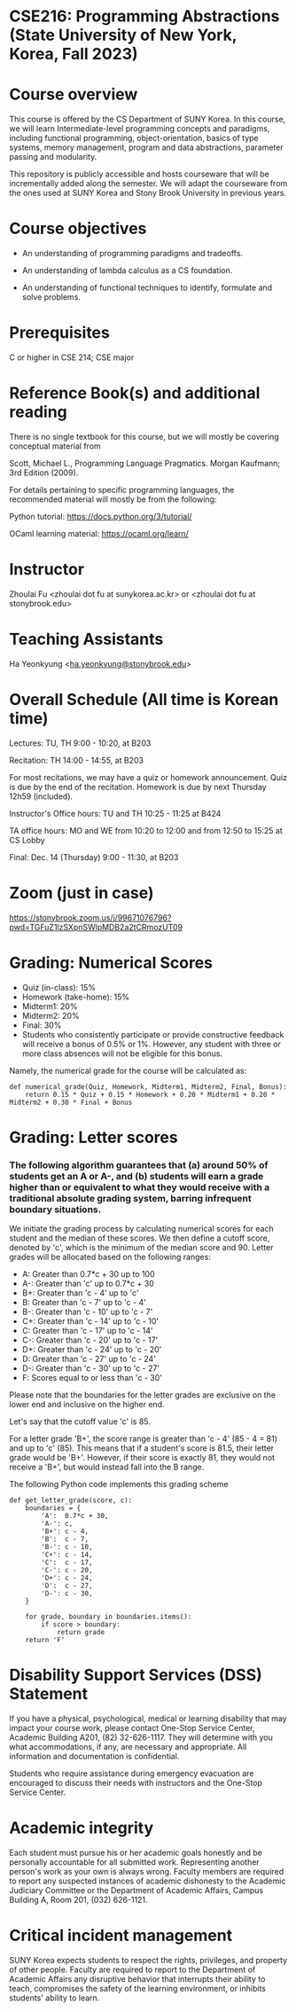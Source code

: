 
# CSE216: Programming Abstractions (State University of New York, Korea, Fall 2023)

# Course overview

This course is  offered by the CS Department of SUNY Korea. In this course, we will learn
Intermediate-level programming concepts and paradigms, including functional programming, object-orientation, basics of type systems, memory management, program and data abstractions, parameter passing and modularity.

This repository is publicly accessible and hosts courseware that will be incrementally added along the semester.  We will adapt the courseware from the ones used at SUNY Korea and Stony Brook University in previous years. 


<a id="orgef64ebe"></a>

# Course objectives

-   An understanding of programming paradigms and tradeoffs.

-   An understanding of lambda calculus as a CS foundation.

-   An understanding of functional techniques to identify, formulate and solve problems.



# Prerequisites

C or higher in CSE 214; CSE major



# Reference Book(s) and additional reading

There is no single textbook for this course, but we will mostly be covering conceptual material from

Scott, Michael L., Programming Language Pragmatics. Morgan Kaufmann; 3rd Edition (2009).

For details pertaining to specific programming languages, the recommended material will mostly be from the following:

Python tutorial: <https://docs.python.org/3/tutorial/>

OCaml learning material: <https://ocaml.org/learn/>



# Instructor

Zhoulai Fu \<zhoulai dot fu at sunykorea.ac.kr\>  or  \<zhoulai dot fu at stonybrook.edu\>



# Teaching Assistants

Ha Yeonkyung \<ha.yeonkyung@stonybrook.edu\>


# Overall Schedule (All time is Korean time)

Lectures: TU, TH   9:00  - 10:20, at B203

Recitation: TH  14:00  - 14:55, at B203

For most recitations, we may have a quiz or homework announcement. Quiz is due by the end of the recitation. Homework is due by next Thursday 12h59 (included). 

Instructor's Office hours: TU and TH 10:25 - 11:25 at B424

TA office hours:  MO and WE from 10:20 to 12:00 and from 12:50 to 15:25 at CS Lobby

Final: Dec. 14 (Thursday) 9:00 - 11:30, at B203



# Zoom (just in case)

<https://stonybrook.zoom.us/j/99671076796?pwd=TGFuZ1lzSXpnSWlpMDB2a2tCRmozUT09>



# Grading: Numerical Scores

-   Quiz (in-class): 15%
-   Homework (take-home): 15% 
-   Midterm1: 20%
-   Midterm2: 20%
-   Final: 30%
-   Students who consistently participate or provide constructive feedback will receive a bonus of 0.5% or 1%. However, any student with three or more class absences will not be eligible for this bonus.

Namely, the numerical grade for the course will be calculated as:

```
def numerical_grade(Quiz, Homework, Midterm1, Midterm2, Final, Bonus):
    return 0.15 * Quiz + 0.15 * Homework + 0.20 * Midterm1 + 0.20 * Midterm2 + 0.30 * Final + Bonus
```




# Grading: Letter scores 


### The following algorithm  guarantees that (a) around 50% of students get an A or A-, and (b) students will earn a grade higher than or equivalent to what they would receive with a traditional absolute grading system, barring infrequent boundary situations.


We initiate the grading process by calculating numerical scores for each student and the median of these scores. We then define a cutoff score, denoted by 'c',  which is the minimum of the median score and 90. Letter grades will be allocated based on the following ranges:

- A: Greater than 0.7*c + 30 up to 100
- A-: Greater than 'c' up to 0.7*c + 30
- B+: Greater than 'c - 4' up to 'c'
- B: Greater than 'c - 7' up to 'c - 4'
- B-: Greater than 'c - 10' up to 'c - 7'
- C+: Greater than 'c - 14' up to 'c - 10'
- C: Greater than 'c - 17' up to 'c - 14'
- C-: Greater than 'c - 20' up to 'c - 17'
- D+: Greater than 'c - 24' up to 'c - 20'
- D: Greater than 'c - 27' up to 'c - 24'
- D-: Greater than 'c - 30' up to 'c - 27'
- F: Scores equal to or less than 'c - 30'

Please note that the boundaries for the letter grades are exclusive on the lower end and inclusive on the higher end.

Let's say that the cutoff value 'c' is 85. 

For a letter grade 'B+', the score range is greater than 'c - 4' (85 - 4 = 81) and up to 'c' (85). This means that if a student's score is 81.5, their letter grade would be 'B+'. However, if their score is exactly 81, they would not receive a 'B+', but would instead fall into the B range.

The following Python code implements this grading scheme

```
def get_letter_grade(score, c):
    boundaries = {
        'A':  0.7*c + 30,
        'A-': c,
        'B+': c - 4,
        'B':  c - 7,
        'B-': c - 10,
        'C+': c - 14,
        'C':  c - 17,
        'C-': c - 20,
        'D+': c - 24,
        'D':  c - 27,
        'D-': c - 30,
    }
    
    for grade, boundary in boundaries.items():
        if score > boundary:
            return grade
    return 'F'
```


# Disability Support Services (DSS) Statement

If you have a physical, psychological, medical or learning disability that may impact your course work, please contact  One-Stop Service Center, Academic Building A201, (82) 32-626-1117. They will determine with you what accommodations, if any, are necessary and appropriate. All information and documentation is confidential.

Students who require assistance during emergency evacuation are encouraged to discuss their needs with instructors and the One-Stop Service Center.




# Academic integrity

Each student must pursue his or her academic goals honestly and be personally accountable for all submitted work. Representing another person's work as your own is always wrong. Faculty members are required to report any suspected instances of academic dishonesty to the Academic Judiciary Committee or the Department of Academic Affairs, Campus Building A, Room 201, (032) 626-1121.




# Critical incident management

SUNY Korea expects students to respect the rights,
privileges, and property of other people. Faculty are required to report to the Department of Academic Affairs any disruptive behavior that interrupts their ability to teach, compromises the safety of the learning environment, or inhibits students' ability to learn.

